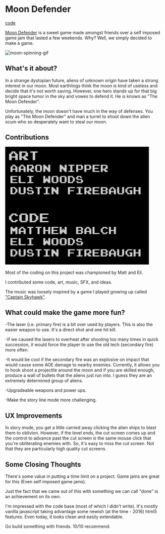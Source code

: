 # Moon Defender

[code](https://github.com/Matt5sean3/moon-defender)

[Moon Defender](https://games.hackrva.org/moon-defender/) is a sweet game made amongst friends over a self imposed game jam that lasted a few weekends.  Why? Well, we simply decided to make a game.

![moon-spinning-gif](https://media.giphy.com/media/aN9GqoR7OD3nq/giphy.gif)

## What's it about?
In a strange dystopian future, aliens of unknown origin have taken a strong interest in our moon.  Most earthlings think the moon is kind of useless and decide that it's not worth saving.  However, one hero stands up for that big bright space tumor in the sky and vowes to defend it.  He is known as "The Moon Defender".

Unfortunately, the moon doesn't have much in the way of defenses.  You play as "The Moon Defender" and man a turret to shoot down the alien scum who so desperately want to steal our moon.

## Contributions
![contributors](moon-defender-contributors.png)

Most of the coding on this project was championed by Matt and Eli.

I contributed some code, art, music, SFX, and ideas.

The music was loosely inspired by a game I played growing up called ["Captain Skyhawk"](https://youtu.be/YGNdTY4vsHU?t=84).


## What could make the game more fun?
-The laser (i.e. primary fire) is a bit over used by players.  This is also the easier weapon to use.  It's a direct shot and one hit kill.

-If we caused the lasers to overheat after shooting too many times in quick succession, it would force the player to use the old tech (secondary fire) more often.

-It would be cool if the secondary fire was an explosive on impact that would cause some AOE damage to nearby enemies. Currently, it allows you to hook shoot a projectile around the moon and if you are skilled enough, produce a wall of bullets that the aliens just run into. I guess they are an extremely determined group of aliens.

-Upgradeable weapons and power ups.

-Make the story line mode more challenging.

## UX Improvements
In story mode, you get a little carried away clicking the alien ships to blast them to oblivion.  However, if the level ends, the cut screen comes up and the control to advance past the cut screen is the same mouse click that you're obliterating enemies with.  So, it's easy to miss the cut screen.  Not that they are particularly high quality cut screens.

## Some Closing Thoughts
There's some value in putting a time limit on a project.  Game jams are great for this (Even self imposed game jams).

Just the fact that we came out of this with something we can call "done" is an achievement on its own.

I'm impressed with the code base (most of which I didn't write).  It's mostly vanilla javascript taking advantage some newish (at the time - 2016) html5 features.  Even today, it looks clean and easily extendable.

Go build something with friends. 10/10 recommend.
